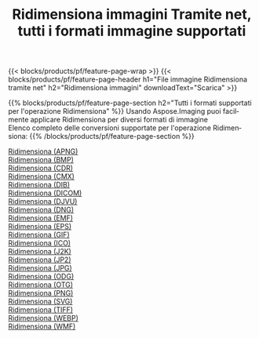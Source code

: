 ﻿---
title: Ridimensiona immagini Tramite net, tutti i formati immagine supportati 
weight: 3920
url: /it/net/resize 
lang: it
langdirlevel: 2
locales: zh-hans,ja,it,ru,de,es,fr,nl,id,lt,pl,pt,vi,tr,ko,zh-hant,ar,hi,th,sv,cs,uk,he
description: Usando Aspose.Imaging puoi facilmente Ridimensiona immagini tramite net
---

{{< blocks/products/pf/feature-page-wrap >}}
{{< blocks/products/pf/feature-page-header h1="File immagine Ridimensiona tramite net" h2="Ridimensiona immagini" downloadText="Scarica" >}}


{{% blocks/products/pf/feature-page-section  h2="Tutti i formati supportati per l'operazione Ridimensiona" %}}
Usando Aspose.Imaging puoi facilmente applicare Ridimensiona per diversi formati di immagine
<br/>
Elenco completo delle conversioni supportate per l'operazione Ridimensiona:
{{% /blocks/products/pf/feature-page-section %}}
<div class="container-fluid productfamilypage bg-gray">
    <div class="convertypes bg-gray agp-content section">
        <div class="container">
		<div class="row other-converters">
		    <div class='col-md-2 other-converter remove-lp remove-rp'><a href="/imaging/it/net/resize/apng" >Ridimensiona (APNG)</a></div><div class='col-md-2 other-converter remove-lp remove-rp'><a href="/imaging/it/net/resize/bmp" >Ridimensiona (BMP)</a></div><div class='col-md-2 other-converter remove-lp remove-rp'><a href="/imaging/it/net/resize/cdr" >Ridimensiona (CDR)</a></div><div class='col-md-2 other-converter remove-lp remove-rp'><a href="/imaging/it/net/resize/cmx" >Ridimensiona (CMX)</a></div><div class='col-md-2 other-converter remove-lp remove-rp'><a href="/imaging/it/net/resize/dib" >Ridimensiona (DIB)</a></div><div class='col-md-2 other-converter remove-lp remove-rp'><a href="/imaging/it/net/resize/dicom" >Ridimensiona (DICOM)</a></div><div class='col-md-2 other-converter remove-lp remove-rp'><a href="/imaging/it/net/resize/djvu" >Ridimensiona (DJVU)</a></div><div class='col-md-2 other-converter remove-lp remove-rp'><a href="/imaging/it/net/resize/dng" >Ridimensiona (DNG)</a></div><div class='col-md-2 other-converter remove-lp remove-rp'><a href="/imaging/it/net/resize/emf" >Ridimensiona (EMF)</a></div><div class='col-md-2 other-converter remove-lp remove-rp'><a href="/imaging/it/net/resize/eps" >Ridimensiona (EPS)</a></div><div class='col-md-2 other-converter remove-lp remove-rp'><a href="/imaging/it/net/resize/gif" >Ridimensiona (GIF)</a></div><div class='col-md-2 other-converter remove-lp remove-rp'><a href="/imaging/it/net/resize/ico" >Ridimensiona (ICO)</a></div><div class='col-md-2 other-converter remove-lp remove-rp'><a href="/imaging/it/net/resize/j2k" >Ridimensiona (J2K)</a></div><div class='col-md-2 other-converter remove-lp remove-rp'><a href="/imaging/it/net/resize/jp2" >Ridimensiona (JP2)</a></div><div class='col-md-2 other-converter remove-lp remove-rp'><a href="/imaging/it/net/resize/jpg" >Ridimensiona (JPG)</a></div><div class='col-md-2 other-converter remove-lp remove-rp'><a href="/imaging/it/net/resize/odg" >Ridimensiona (ODG)</a></div><div class='col-md-2 other-converter remove-lp remove-rp'><a href="/imaging/it/net/resize/otg" >Ridimensiona (OTG)</a></div><div class='col-md-2 other-converter remove-lp remove-rp'><a href="/imaging/it/net/resize/png" >Ridimensiona (PNG)</a></div><div class='col-md-2 other-converter remove-lp remove-rp'><a href="/imaging/it/net/resize/svg" >Ridimensiona (SVG)</a></div><div class='col-md-2 other-converter remove-lp remove-rp'><a href="/imaging/it/net/resize/tiff" >Ridimensiona (TIFF)</a></div><div class='col-md-2 other-converter remove-lp remove-rp'><a href="/imaging/it/net/resize/webp" >Ridimensiona (WEBP)</a></div><div class='col-md-2 other-converter remove-lp remove-rp'><a href="/imaging/it/net/resize/wmf" >Ridimensiona (WMF)</a></div>
                </div>
        </div>
    </div>
</div>
<br/>
